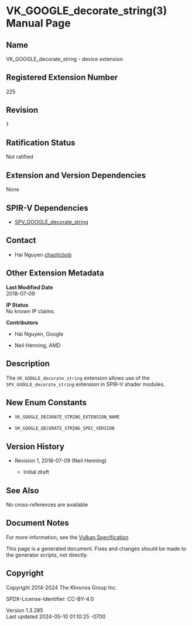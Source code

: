 # VK_GOOGLE_decorate_string(3) Manual Page

## Name

VK_GOOGLE_decorate_string - device extension



## <a href="#_registered_extension_number" class="anchor"></a>Registered Extension Number

225

## <a href="#_revision" class="anchor"></a>Revision

1

## <a href="#_ratification_status" class="anchor"></a>Ratification Status

Not ratified

## <a href="#_extension_and_version_dependencies" class="anchor"></a>Extension and Version Dependencies

None

## <a href="#_spir_v_dependencies" class="anchor"></a>SPIR-V Dependencies

- [SPV_GOOGLE_decorate_string](https://htmlpreview.github.io/?https://github.com/KhronosGroup/SPIRV-Registry/blob/main/extensions/GOOGLE/SPV_GOOGLE_decorate_string.html)

## <a href="#_contact" class="anchor"></a>Contact

- Hai Nguyen <a
  href="https://github.com/KhronosGroup/Vulkan-Docs/issues/new?body=%5BVK_GOOGLE_decorate_string%5D%20@chaoticbob%0A*Here%20describe%20the%20issue%20or%20question%20you%20have%20about%20the%20VK_GOOGLE_decorate_string%20extension*"
  target="_blank" rel="nofollow noopener"><em></em>chaoticbob</a>

## <a href="#_other_extension_metadata" class="anchor"></a>Other Extension Metadata

**Last Modified Date**  
2018-07-09

**IP Status**  
No known IP claims.

**Contributors**  
- Hai Nguyen, Google

- Neil Henning, AMD

## <a href="#_description" class="anchor"></a>Description

The `VK_GOOGLE_decorate_string` extension allows use of the
`SPV_GOOGLE_decorate_string` extension in SPIR-V shader modules.

## <a href="#_new_enum_constants" class="anchor"></a>New Enum Constants

- `VK_GOOGLE_DECORATE_STRING_EXTENSION_NAME`

- `VK_GOOGLE_DECORATE_STRING_SPEC_VERSION`

## <a href="#_version_history" class="anchor"></a>Version History

- Revision 1, 2018-07-09 (Neil Henning)

  - Initial draft

## <a href="#_see_also" class="anchor"></a>See Also

No cross-references are available

## <a href="#_document_notes" class="anchor"></a>Document Notes

For more information, see the <a
href="https://registry.khronos.org/vulkan/specs/1.3-extensions/html/vkspec.html#VK_GOOGLE_decorate_string"
target="_blank" rel="noopener">Vulkan Specification</a>

This page is a generated document. Fixes and changes should be made to
the generator scripts, not directly.

## <a href="#_copyright" class="anchor"></a>Copyright

Copyright 2014-2024 The Khronos Group Inc.

SPDX-License-Identifier: CC-BY-4.0

Version 1.3.285  
Last updated 2024-05-10 01:10:25 -0700
